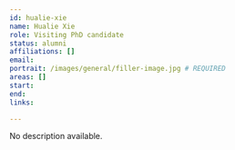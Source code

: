 ```yaml
---
id: hualie-xie
name: Hualie Xie
role: Visiting PhD candidate
status: alumni
affiliations: []
email:
portrait: /images/general/filler-image.jpg # REQUIRED
areas: []
start:
end:
links:

---
```


No description available.